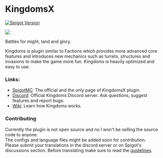 # KingdomsX
[![Spigot Version](https://img.shields.io/badge/Spigot-1.16-dark_green.svg)](https://shields.io/)

<img src="https://i.imgur.com/Mz7cbAV.png">

Battles for might, land and glory.

Kingdoms is plugin similar to Factions which provides more advanced core features and introduces new mechanics such as turrets, structures and invasions to make the game more fun.
Kingdoms is heavily optimized and easy to use.

### Links:
- [SpigotMC](https://www.spigotmc.org/resources/77670/): The official and the only page of KingdomsX plugin.
- [Discord](https://discord.gg/cKsSwtt): Official Kingdoms Discord server. Ask questions, suggest features and report bugs.
- [Wiki](https://github.com/CryptoMorin/KingdomsX/Wiki): Learn how Kingdoms works.

### Contributing
Currently the plugin is not open source and no I won't be selling the source code to anyone.\
The configs and language files might be added soon for contribution.\
Please submit your translations in the discord server or on Spigot's discussions section. Before translating make sure to read the [guidelines](https://github.com/CryptoMorin/KingdomsX/wiki/Config#language-file).
